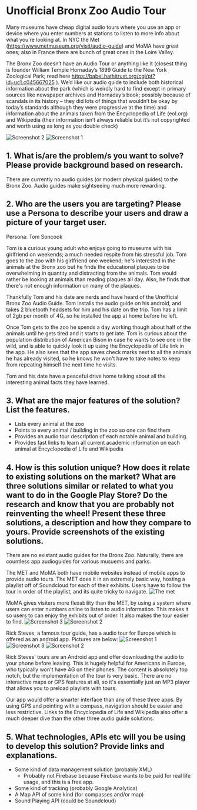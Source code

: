 # Unofficial Bronx Zoo Audio Tour

Many museums have cheap digital audio tours where you use an app or device where you enter numbers at stations to listen to more info about what you’re looking at. In NYC the Met (https://www.metmuseum.org/visit/audio-guide) and MoMA have great ones; also in France there are bunch of great ones in the Loire Valley.

The Bronx Zoo doesn’t have an Audio Tour or anything like it (closest thing is founder William Temple Hornaday’s 1899 Guide to the New York Zoological Park; read here  https://babel.hathitrust.org/cgi/pt?id=uc1.c045667025 ). We’d like our audio guide to include both historical information about the park (which is weirdly hard to find except in primary sources like newspaper archives and Hornaday’s book; possibly because of scandals in its history – they did lots of things that wouldn’t be okay by today’s standards although they were progressive at the time) and information about the animals taken from the Encyclopedia of Life (eol.org) and Wikipedia (their information isn’t always reliable but it’s not copyrighted and worth using as long as you double check)

![Screenshot 2](https://github.com/jrandtc/UnofficialBronxZooAudioTour/blob/master/images/drawing2.jpg) ![Screenshot 1](https://github.com/jrandtc/UnofficialBronxZooAudioTour/blob/master/images/drawing1.jpg)

## 1.	What is/are the problem/s you want to solve? Please provide background based on research. 

There are currently no audio guides (or modern physical guides) to the Bronx Zoo.  Audio guides make sightseeing much more rewarding. 

## 2.	Who are the users you are targeting? Please use a Persona to describe your users and draw a picture of your target user. 

Persona: Tom Soncook

Tom is a curious young adult who enjoys going to museums with his girlfriend on weekends; a much needed respite from his stressful job. Tom goes to the zoo with his girlfriend one weekend; he's interested in the animals at the Bronx zoo but he finds the educational plaques to be overwhelming in quantity and distracting from the animals. Tom would rather be looking at animals than reading plaques all day. Also, he finds that there's not enough information on many of the plaques.

Thankfully Tom and his date are nerds and have heard of the Unofficial Bronx Zoo Audio Guide. Tom installs the audio guide on his android, and takes 2 bluetooth headsets for him and his date on the trip. Tom has a limit of 2gb per month of 4G, so he installed the app at home before he left.

Once Tom gets to the zoo he spends a day working though about half of the animals until he gets tired and it starts to get late. Tom is curious about the population distribution of American Bison in case he wants to see one in the wild, and is able to quickly look it up using the Encyclopedia of Life link in the app. He also sees that the app saves check marks next to all the animals he has already visited, so he knows he won't have to take notes to keep from repeating himself the next time he visits. 

Tom and his date have a peaceful drive home talking about all the interesting animal facts they have learned.

## 3.	What are the major features of the solution? List the features.
- Lists every animal at the zoo
- Points to every animal / building in the zoo so one can find them
- Provides an audio tour description of each notable animal and building. 
- Provides fast links to learn all current academic information on each animal at Encyclopedia of Life and Wikipedia

## 4.	How is this solution unique? How does it relate to existing solutions on the market? What are three solutions similar or related to what you want to do in the Google Play Store? Do the research and know that you are probably not reinventing the wheel! Present these three solutions, a description and how they compare to yours. Provide screenshots of the existing solutions.
There are no existant audio guides for the Bronx Zoo. Naturally, there are countless app audioguides for various musuems and parks.  

The MET and MoMA both have mobile websites instead of mobile apps to provide audio tours. The MET does it in an extremely basic way, hosting a playlist off of Soundcloud for each of their exhibits. Users have to follow the tour in order of the playlist, and its quite tricky to navigate.
![The met](https://github.com/jrandtc/UnofficialBronxZooAudioTour/blob/master/images/met1.png)

MoMA gives visiters more flexability than the MET, by using a system where users can enter numbers online to listen to audio information. This makes it so users to can enjoy the exhibits out of order. It also makes the tour easier to find. 
![Screenshot 3](https://github.com/jrandtc/UnofficialBronxZooAudioTour/blob/master/images/moma1.png)
![Screenshot 2](https://github.com/jrandtc/UnofficialBronxZooAudioTour/blob/master/images/moma2.png) 

Rick Steves, a famous tour guide, has a audio tour for Europe which is offered as an android app. Pictures are below:
![Screenshot 1](https://github.com/jrandtc/UnofficialBronxZooAudioTour/blob/master/images/1.png)
![Screenshot 3](https://github.com/jrandtc/UnofficialBronxZooAudioTour/blob/master/images/0.png)
![Screenshot 2](https://github.com/jrandtc/UnofficialBronxZooAudioTour/blob/master/images/2.png) 

Rick Steves' tours are an Android app and offer downloading the audio to your phone before leaving. This is  hugely helpful for Americans in Europe, who typically won't have 4G on their phones. The content is absolutely top notch, but the implementation of the tour is very basic. There are no interactive maps or GPS features at all, so it's essentially just an MP3 player that allows you to preload playlists with tours. 

Our app would offer a smarter interface than any of these three apps. By using GPS and pointing with a compass, navigation should be easier and less restrictive. Links to the Encyclopedia of Life and Wikipedia also offer a much deeper dive than the other three audio guide solutions.  

## 5.	What technologies, APIs etc will you be using to develop this solution? Provide links and explanations.
- Some kind of data management solution (probably XML)
  - Probably not Firebase because Firebase wants to be paid for real life usage, and this is a free app. 
- Some kind of tracking (probably Google Analytics)
- A Map API of some kind (for compasses and/or map)
- Sound Playing API (could be Soundcloud)
